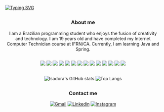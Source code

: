 [![Typing SVG](https://readme-typing-svg.demolab.com?font=Fira+Code&size=35&pause=1000&color=1149F7&center=true&vCenter=true&random=false&width=1000&lines=Welcome!+%F0%9F%91%8B%F0%9F%8F%BD)](https://git.io/typing-svg)

## 

<div align="center">
<h3>About me</h3>
<p>I am a Brazilian programming student who enjoys the fusion of creativity and technology. I am 19 years old and have completed my Internet Computer Technician course at IFRN/CA. Currently, I am learning Java and Spring.</p>
</div>

## 

<div align="center">

<img  src="https://img.shields.io/badge/GIT-E44C30?style=for-the-badge&logo=git&logoColor=white"></img>
<img src="https://img.shields.io/badge/Java-ED8B00?style=for-the-badge&logo=openjdk&logoColor=white"></img>
<img src="https://img.shields.io/badge/C%23-239120?style=for-the-badge&logo=c-sharp&logoColor=white"></img>
<img src="https://img.shields.io/badge/PHP-777BB4?style=for-the-badge&logo=php&logoColor=white"></img>
<img src="https://img.shields.io/badge/JavaScript-F7DF1E?style=for-the-badge&logo=javascript&logoColor=black"></img>
<img src="https://img.shields.io/badge/Laravel-FF2D20?style=for-the-badge&logo=laravel&logoColor=white"></img>
<img src="https://img.shields.io/badge/Node.js-43853D?style=for-the-badge&logo=node.js&logoColor=white"></img>
<img src="https://img.shields.io/badge/Express.js-404D59?style=for-the-badge"></img>
<img src="https://img.shields.io/badge/Unity-100000?style=for-the-badge&logo=unity&logoColor=white"></img>
<img src="https://img.shields.io/badge/Bootstrap-563D7C?style=for-the-badge&logo=bootstrap&logoColor=white"></img>
<img src="https://img.shields.io/badge/React-20232A?style=for-the-badge&logo=react&logoColor=61DAFB"></img>
<img src="https://img.shields.io/badge/MySQL-00000F?style=for-the-badge&logo=mysql&logoColor=white"></img>
<img src="https://img.shields.io/badge/SQLite-07405E?style=for-the-badge&logo=sqlite&logoColor=white"></img>
<img src="https://img.shields.io/badge/MongoDB-4EA94B?style=for-the-badge&logo=mongodb&logoColor=white"></img>
</div>

## 

<div align="center">

![Isadora's GitHub stats](https://github-readme-stats.vercel.app/api?username=isadoralucena&show_icons=true&theme=tokyonight)
![Top Langs](https://github-readme-stats.vercel.app/api/top-langs/?username=isadoralucena&layout=compact&theme=tokyonight)
</div>

## 

<div align="center">
<h3>Contact me</h3>

[![Gmail](https://img.shields.io/badge/Gmail-D14836?style=for-the-badge&logo=gmail&logoColor=white)]([mailto:isadorabeatriz595@gmail.com](https://mail.google.com/mail/u/0/?fs=1&tf=cm&source=mailto&to=isadorabeatriz595@gmail.com))
[![Linkedin](https://img.shields.io/badge/LinkedIn-0077B5?style=for-the-badge&logo=linkedin&logoColor=white)](https://www.linkedin.com/in/isadora-lucena-65a91422b/)
[![Instagram](https://img.shields.io/badge/Instagram-E4405F?style=for-the-badge&logo=instagram&logoColor=white)](https://www.instagram.com/isadoralcn/)

</div>
